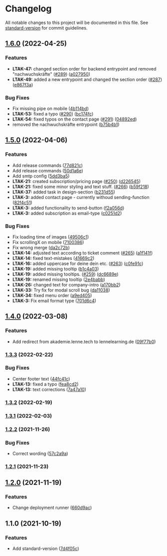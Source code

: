 # Changelog

All notable changes to this project will be documented in this file. See [standard-version](https://github.com/conventional-changelog/standard-version) for commit guidelines.

## [1.6.0](https://github.com/lenneTech/academy/compare/v1.5.0...v1.6.0) (2022-04-25)

### Features

- **LTAK-47:** changed section order for backend entrypoint and removed "nachwuchskräfte" ([#289](https://github.com/lenneTech/academy/issues/289)) ([a027950](https://github.com/lenneTech/academy/commit/a02795053bfd8886d338053dc0fc140cc2fd73bd))
- **LTAK-49:** added a new entrypoint and changed the section order ([#287](https://github.com/lenneTech/academy/issues/287)) ([e867f3a](https://github.com/lenneTech/academy/commit/e867f3a4f498f6a27c9abeb6ad9859ce60285bfc))

### Bug Fixes

- Fix missing pipe on mobile ([4b114bd](https://github.com/lenneTech/academy/commit/4b114bd41f153fdce245a500d046ff55785ffe40))
- **LTAK-53:** fixed a typo ([#290](https://github.com/lenneTech/academy/issues/290)) ([bc174fc](https://github.com/lenneTech/academy/commit/bc174fccbc39786ffc874b3b202fc8f7f14adaa6))
- **LTAK-54:** fixed typos on the contact page ([#291](https://github.com/lenneTech/academy/issues/291)) ([04892ed](https://github.com/lenneTech/academy/commit/04892ed4dbe96cff309cd59a1da5276f191c8b58))
- removed the nachwuchskräfte entrypoint ([b75b4b1](https://github.com/lenneTech/academy/commit/b75b4b19d269b9bbf5a693cbf2a7b6568b446863))

## [1.5.0](https://github.com/lenneTech/academy/compare/v1.4.0...v1.5.0) (2022-04-06)

### Features

- Add release commands ([77d821c](https://github.com/lenneTech/academy/commit/77d821c217a96b90c8e50c29e5eeb9d0474a3b13))
- Add release commands ([50d1a6e](https://github.com/lenneTech/academy/commit/50d1a6ea33c61131bf8dc96924963531f54aa5b8))
- Add smtp config ([5dd3ba5](https://github.com/lenneTech/academy/commit/5dd3ba5ebfd54b5971063e034036c9d03b837dbd))
- **LTAK-21:** created subscription/pricing page ([#250](https://github.com/lenneTech/academy/issues/250)) ([d226545](https://github.com/lenneTech/academy/commit/d226545ba95c8d72f10cd5366a798a60cf88c743))
- **LTAK-21:** fixed some minor styling and text stuff. ([#266](https://github.com/lenneTech/academy/issues/266)) ([b59f218](https://github.com/lenneTech/academy/commit/b59f218dac0637964917c41ac47ff247889f733c))
- **LTAK-37:** added task in design-section ([b231d55](https://github.com/lenneTech/academy/commit/b231d5585e5da077f83bf9a611e8e21302cbcf08))
- **LTAK-3:** added contact page - currently withoud sending-function ([82f4c51](https://github.com/lenneTech/academy/commit/82f4c51bc60c1e2daf8330d4ef7d8ed1bbd963bf))
- **LTAK-3:** added functionality to send-button ([f2a056d](https://github.com/lenneTech/academy/commit/f2a056d7465dd7c99246a61b53cc2281e94840e8))
- **LTAK-3:** added subscription as email-type ([c0251d2](https://github.com/lenneTech/academy/commit/c0251d210a8dee7443efe5985c2a952e1fc356e8))

### Bug Fixes

- Fix loading time of images ([49506c1](https://github.com/lenneTech/academy/commit/49506c19fcc3fe7e4751047cd5fa7253199244e4))
- Fix scrollingX on mobile ([7100386](https://github.com/lenneTech/academy/commit/71003861a3ce42c4355bdfffc838d46f6e8d1c22))
- Fix wrong merge ([da2c72b](https://github.com/lenneTech/academy/commit/da2c72b210987cc2bfc3f82b14feb3e2f6f9238e))
- **LTAK-14:** adjusted text according to ticket comment ([#265](https://github.com/lenneTech/academy/issues/265)) ([a1f141f](https://github.com/lenneTech/academy/commit/a1f141fd97fd13ebc4df5c81d5dcde40a776f8d8))
- **LTAK-14:** fixed text-mistakes ([41669c2](https://github.com/lenneTech/academy/commit/41669c2981dff2820eb9ad2c3ebb11c37471046b))
- **LTAK-16:** added uppercase for deine dein etc. ([#263](https://github.com/lenneTech/academy/issues/263)) ([c0fe91c](https://github.com/lenneTech/academy/commit/c0fe91c5b0096a688d4a770b061bc1c6c150a98c))
- **LTAK-19:** added missing tooltip ([b1c4a03](https://github.com/lenneTech/academy/commit/b1c4a03a9e6d906b2b7aeecf980aea8f2761cdaa))
- **LTAK-19:** added missing tooltips. ([#259](https://github.com/lenneTech/academy/issues/259)) ([dc6689e](https://github.com/lenneTech/academy/commit/dc6689e0145cc149db885cc1fce72f3b485c0e27))
- **LTAK-19:** renamed missing tooltip ([2e4babb](https://github.com/lenneTech/academy/commit/2e4babb46bda724307b1d6a2463c24424b0b9626))
- **LTAK-26:** changed text for company-intro ([a170bb2](https://github.com/lenneTech/academy/commit/a170bb2c9867b3f42ffd2c7505e6a48a053ae097))
- **LTAK-33:** Try fix for modal scroll bug ([da11038](https://github.com/lenneTech/academy/commit/da11038b1078af2de8d95c1529d36fc1844c5aa4))
- **LTAK-34:** fixed menu order ([a9ed405](https://github.com/lenneTech/academy/commit/a9ed405a5d4058b4122803e0da06288affe72fdc))
- **LTAK-3:** Fix email format type ([701d6c4](https://github.com/lenneTech/academy/commit/701d6c4520a70ad41bbf04fcfb44ecea1fb6f0ed))

## [1.4.0](https://github.com/lenneTech/academy/compare/v1.3.3-hoffix-1...v1.4.0) (2022-03-08)

### Features

- Add redirect from akademie.lenne.tech to lennelearning.de ([09f77b0](https://github.com/lenneTech/academy/commit/09f77b039af4076f9ed3cb8f61f5d6bfd8833486))

### [1.3.3](https://github.com/lenneTech/academy/compare/v1.3.2...v1.3.3) (2022-02-22)

### Bug Fixes

- Center footer text ([44fc41c](https://github.com/lenneTech/academy/commit/44fc41caf61ed19da678833bef7ab67b7207b8a6))
- **LTAK-13:** fixed a typo ([fea8cd2](https://github.com/lenneTech/academy/commit/fea8cd2a061dcdf5a0fdb6c2729704da6dad3f02))
- **LTAK-13:** text corrections ([7a47a10](https://github.com/lenneTech/academy/commit/7a47a10e08f19e41aac27f88d191bdd2edbf9c44))

### [1.3.2](https://github.com/lenneTech/academy/compare/v1.3.1...v1.3.2) (2022-02-19)

### [1.3.1](https://github.com/lenneTech/academy/compare/v1.3.0...v1.3.1) (2022-02-03)

### [1.2.2](https://github.com/lenneTech/academy/compare/v1.2.1...v1.2.2) (2021-11-26)

### Bug Fixes

- Correct wording ([57c2a9a](https://github.com/lenneTech/academy/commit/57c2a9abe8ab3833dcf198c5f488e5bb54f7a0e9))

### [1.2.1](https://github.com/lenneTech/academy/compare/v1.2.0...v1.2.1) (2021-11-23)

## [1.2.0](https://github.com/lenneTech/academy/compare/v1.1.0...v1.2.0) (2021-11-19)

### Features

- Change deployment runner ([660d9ac](https://github.com/lenneTech/academy/commit/660d9ac02466d8e06b69fea50004ea588838f507))

## 1.1.0 (2021-10-19)

### Features

- Add standard-version ([7d4f05c](https://github.com/lenneTech/academy/commit/7d4f05cef66fcf663f7612056d905916641a5829))
